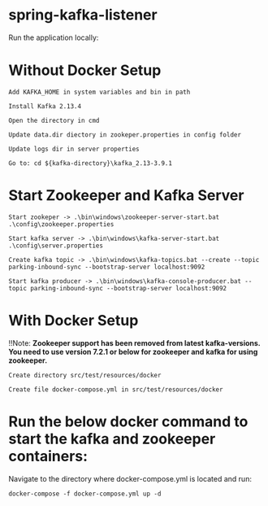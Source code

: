# spring-kafka-listener

Run the application locally:

# Without Docker Setup
`Add KAFKA_HOME in system variables and bin in path`

`Install Kafka 2.13.4`

`Open the directory in cmd`

`Update data.dir diectory in zookeper.properties in config folder`

`Update logs dir in server properties`

`Go to: cd ${kafka-directory}\kafka_2.13-3.9.1`

# Start Zookeeper and Kafka Server
`Start zookeper -> .\bin\windows\zookeeper-server-start.bat .\config\zookeeper.properties`

`Start kafka server -> .\bin\windows\kafka-server-start.bat .\config\server.properties`

`Create kafka topic -> .\bin\windows\kafka-topics.bat --create --topic parking-inbound-sync --bootstrap-server localhost:9092`

`Start kafka producer -> .\bin\windows\kafka-console-producer.bat --topic parking-inbound-sync --bootstrap-server localhost:9092`

# With Docker Setup
!!Note:
**Zookeeper support has been removed from latest kafka-versions. You need to use version 7.2.1 or below for zookeeper and kafka for using zookeeper.**

`Create directory src/test/resources/docker`

`Create file docker-compose.yml in src/test/resources/docker`

# Run the below docker command to start the kafka and zookeeper containers:

Navigate to the directory where docker-compose.yml is located and run:

`docker-compose -f docker-compose.yml up -d`
